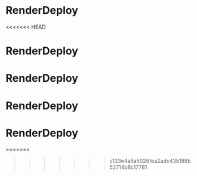 # RenderDeploy
<<<<<<< HEAD
# RenderDeploy
# RenderDeploy
# RenderDeploy
# RenderDeploy
=======
>>>>>>> c133e4a6a5026fea2adc43b188b52714b8c17781
